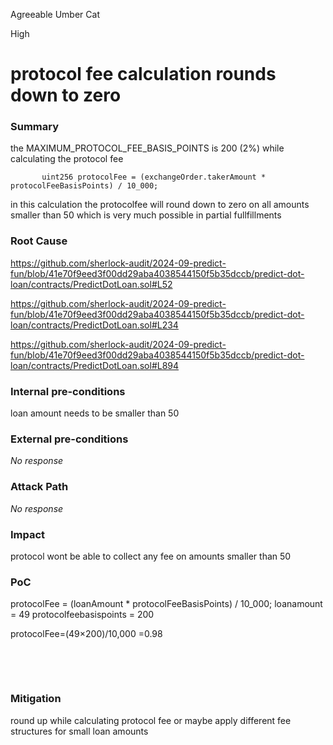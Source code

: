 Agreeable Umber Cat

High

# protocol fee calculation rounds down to zero

### Summary

the MAXIMUM_PROTOCOL_FEE_BASIS_POINTS is 200 (2%) while calculating the protocol fee

           uint256 protocolFee = (exchangeOrder.takerAmount * protocolFeeBasisPoints) / 10_000;

in this calculation the protocolfee will round down to zero on all amounts smaller than 50 which is very much possible in partial fullfillments


### Root Cause

   https://github.com/sherlock-audit/2024-09-predict-fun/blob/41e70f9eed3f00dd29aba4038544150f5b35dccb/predict-dot-loan/contracts/PredictDotLoan.sol#L52


https://github.com/sherlock-audit/2024-09-predict-fun/blob/41e70f9eed3f00dd29aba4038544150f5b35dccb/predict-dot-loan/contracts/PredictDotLoan.sol#L234

https://github.com/sherlock-audit/2024-09-predict-fun/blob/41e70f9eed3f00dd29aba4038544150f5b35dccb/predict-dot-loan/contracts/PredictDotLoan.sol#L894

### Internal pre-conditions

loan amount needs to be smaller than 50 

### External pre-conditions

_No response_

### Attack Path

_No response_

### Impact

protocol wont be able to collect any fee on amounts smaller than 50

### PoC

protocolFee = (loanAmount * protocolFeeBasisPoints) / 10_000;
loanamount = 49
protocolfeebasispoints = 200

protocolFee=(49×200)/10,000 =0.98






​
 


​
 



### Mitigation

round up while calculating protocol fee or maybe apply different fee structures for small loan amounts